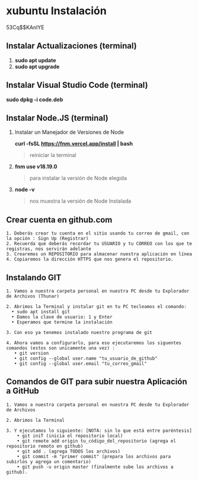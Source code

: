 # xubuntu Instalación 
53Cq$$KAnlYE

## Instalar Actualizaciones (terminal)
1. **sudo apt update**
2. **sudo apt upgrade**

## Instalar Visual Studio Code (terminal)
**sudo dpkg -i code.deb** 

## Instalar Node.JS (terminal)

1. Instalar un Manejador de Versiones de Node

   **curl -fsSL https://fnm.vercel.app/install | bash**
	 >reiniciar la terminal

3. **fnm use v18.19.0**
	 >para instalar la versión de Node elegida

5. **node -v**
	 >nos muestra la versión de Node Instalada

## Crear cuenta en github.com
    1. Deberás crear tu cuenta en el sitio usando tu correo de gmail, con la opción : Sign Up (Registrar)
    2. Recuerda que deberás recordar tu USUARIO y tu CORREO con los que te registras, nos servirán adelante
    3. Crearemos un REPOSITORIO para almacenar nuestra aplicación en línea
    4. Copiaremos la dirección HTTPS que nos genera el repositorio.
    
## Instalando GIT
    1. Vamos a nuestra carpeta personal en nuestra PC desde tu Explorador de Archivos (Thunar)
    
    2. Abrimos la Terminal y instalar git en tu PC tecleamos el comando:
      • sudo apt install git
      • Damos la clave de usuario: 1 y Enter
      • Esperamos que termine la instalación
    
    3. Con eso ya tenemos instalado nuestro programa de git
    
    4. Ahora vamos a configurarlo, para eso ejecutaremos los siguentes comandos (estos son unicamente una vez) :
       • git version
       • git config --global user.name "tu_usuario_de_github"
       • git config --global user.email "tu_correo_gmail"

## Comandos de GIT para subir nuestra Aplicación a GitHub
    1. Vamos a nuestra carpeta personal en nuestra PC desde tu Explorador de Archivos
    
    2. Abrimos la Terminal
    
    3. Y ejecutamos lo siguiente: [NOTA: sin lo que está entre paréntesis]
        • git iniT (inicia el repositorio local)
        • git remote add origin tu_código_del_repositorio (agrega el repositorio remoto en github)
        • git add . (agrega TODOS los archivos)
        • git commit -m "primer commit" (prepara los archivos para subirlos y agrega un comentario)
        • git push -u origin master (finalmente sube los archivos a github).
        
